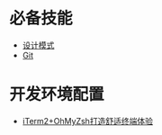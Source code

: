 # 必备技能

- [设计模式](./设计模式/设计模式目录.md)
- [Git](./Git/Git.md)



# 开发环境配置

- [iTerm2+OhMyZsh打造舒适终端体验](./开发环境配置/iTerm2+OhMyZsh打造舒适终端体验.md)

